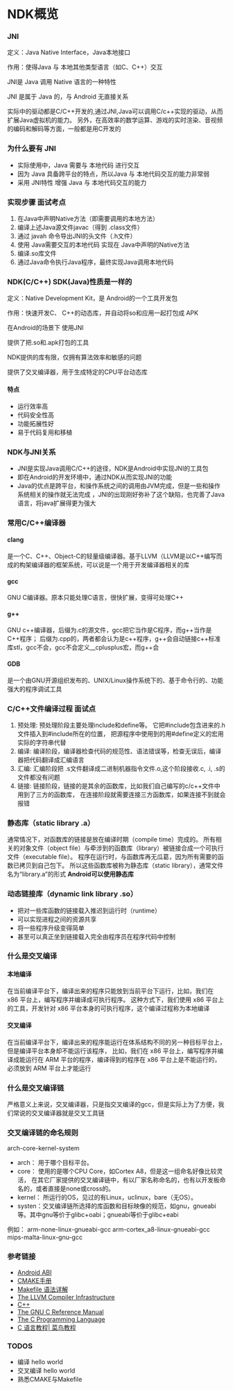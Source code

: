 # NDK概览

### JNI

定义：Java Native Interface，Java本地接口

作用：使得Java 与 本地其他类型语言（如C、C++）交互

JNI是 Java 调用 Native 语言的一种特性

JNI 是属于 Java 的，与 Android 无直接关系

实际中的驱动都是C/C++开发的,通过JNI,Java可以调用C/c++实现的驱动，从而扩展Java虚拟机的能力。
另外，在高效率的数学运算、游戏的实时渲染、音视频的编码和解码等方面，一般都是用C开发的

### 为什么要有 JNI

- 实际使用中，Java 需要与 本地代码 进行交互
- 因为 Java 具备跨平台的特点，所以Java 与 本地代码交互的能力非常弱
- 采用 JNI特性 增强 Java 与 本地代码交互的能力

### 实现步骤 面试考点

1. 在Java中声明Native方法（即需要调用的本地方法）
2. 编译上述Java源文件javac（得到 .class文件）
3. 通过 javah 命令导出JNI的头文件（.h文件）
4. 使用 Java需要交互的本地代码 实现在 Java中声明的Native方法
5. 编译.so库文件
6. 通过Java命令执行Java程序，最终实现Java调用本地代码

### NDK(C/C++) SDK(Java)性质是一样的

定义：Native Development Kit，是 Android的一个工具开发包

作用：快速开发C、 C++的动态库，并自动将so和应用一起打包成 APK

在Android的场景下 使用JNI

提供了把.so和.apk打包的工具

NDK提供的库有限，仅拥有算法效率和敏感的问题

提供了交叉编译器，用于生成特定的CPU平台动态库

#### 特点

- 运行效率高
- 代码安全性高
- 功能拓展性好
- 易于代码复用和移植

### NDK与JNI关系

- JNI是实现Java调用C/C++的途径，NDK是Android中实现JNI的工具包
- 即在Android的开发环境中，通过NDK从而实现JNI的功能
- Java的优点是跨平台，和操作系统之间的调用由JVM完成，但是一些和操作系统相关的操作就无法完成
，JNI的出现刚好弥补了这个缺陷，也完善了Java语言，将java扩展得更为强大

### 常用C/C++编译器

#### clang 

是一个C、C++、Object-C的轻量级编译器。基于LLVM（LLVM是以C++编写而成的构架编译器的框架系统，可以说是一个用于开发编译器相关的库

#### gcc

GNU C编译器。原本只能处理C语言，很快扩展，变得可处理C++

#### g++

GNU c++编译器，后缀为.c的源文件，gcc把它当作是C程序，而g++当作是C++程序；
后缀为.cpp的，两者都会认为是c++程序，g++会自动链接c++标准库stl，gcc不会，gcc不会定义__cplusplus宏，而g++会

#### GDB

是一个由GNU开源组织发布的、UNIX/Linux操作系统下的、基于命令行的、功能强大的程序调试工具

### C/C++文件编译过程 面试点

1. 预处理: 预处理阶段主要处理include和define等。
它把#include包含进来的.h 文件插入到#include所在的位置，
把源程序中使用到的用#define定义的宏用实际的字符串代替
2. 编译: 编译阶段，编译器检查代码的规范性、语法错误等，检查无误后，编译器把代码翻译成汇编语言
3. 汇编: 汇编阶段把 .s文件翻译成二进制机器指令文件.o,这个阶段接收.c, .i, .s的文件都没有问题
4. 链接: 链接阶段，链接的是其余的函数库，比如我们自己编写的c/c++文件中用到了三方的函数库，
在连接阶段就需要连接三方函数库，如果连接不到就会报错

### 静态库（static library .a）

通常情况下，对函数库的链接是放在编译时期（compile time）完成的。
所有相关的对象文件（object file）与牵涉到的函数库（library）被链接合成一个可执行文件（executable file）。
程序在运行时，与函数库再无瓜葛，因为所有需要的函数已拷贝到自己包下。
所以这些函数库被称为静态库（static library），通常文件名为“library.a”的形式 
**Android可以使用静态库**

### 动态链接库（dynamic link library .so）

- 把对一些库函数的链接载入推迟到运行时（runtime）
- 可以实现进程之间的资源共享
- 将一些程序升级变得简单
- 甚至可以真正坐到链接载入完全由程序员在程序代码中控制

### 什么是交叉编译

#### 本地编译

在当前编译平台下，编译出来的程序只能放到当前平台下运行，比如，我们在 x86 平台上，编写程序并编译成可执行程序。
这种方式下，我们使用 x86 平台上的工具，开发针对 x86 平台本身的可执行程序，这个编译过程称为本地编译

#### 交叉编译

在当前编译平台下，编译出来的程序能运行在体系结构不同的另一种目标平台上，但是编译平台本身却不能运行该程序，
比如，我们在 x86 平台上，编写程序并编译成能运行在 ARM 平台的程序，编译得到的程序在 x86 平台上是不能运行的，必须放到 ARM 平台上才能运行

### 什么是交叉编译链

严格意义上来说，交叉编译器，只是指交叉编译的gcc，但是实际上为了方便，我们常说的交叉编译器就是交叉工具链

### 交叉编译链的命名规则

arch-core-kernel-system
- arch： 用于哪个目标平台。
- core： 使用的是哪个CPU Core，如Cortex A8，但是这一组命名好像比较灵活，
在其它厂家提供的交叉编译链中，有以厂家名称命名的，也有以开发板命名的，或者直接是none或cross的。
- kernel： 所运行的OS，见过的有Linux，uclinux，bare（无OS）。
- systen：交叉编译链所选择的库函数和目标映像的规范，如gnu，gnueabi等。其中gnu等价于glibc+oabi；gnueabi等价于glibc+eabi

例如：
arm-none-linux-gnueabi-gcc
arm-cortex_a8-linux-gnueabi-gcc
mips-malta-linux-gnu-gcc

### 参考链接

- [Android ABI](https://developer.android.com/ndk/guides/abis?hl=zh-cn)
- [CMAKE手册](https://www.zybuluo.com/khan-lau/note/254724)
- [Makefile 语法详解](https://quanzhuo.github.io/2016/06/06/Makefile/)
- [The LLVM Compiler Infrastructure](http://llvm.org/)
- [C++](https://isocpp.org/)
- [The GNU C Reference Manual](https://www.gnu.org/software/gnu-c-manual/gnu-c-manual.html)
- [The C Programming Language](https://en.wikipedia.org/wiki/The_C_Programming_Language)
- [C 语言教程| 菜鸟教程](https://www.runoob.com/cprogramming/c-tutorial.html)

### TODOS

- 编译 hello world
- 交叉编译 hello world
- 熟悉CMAKE与Makefile